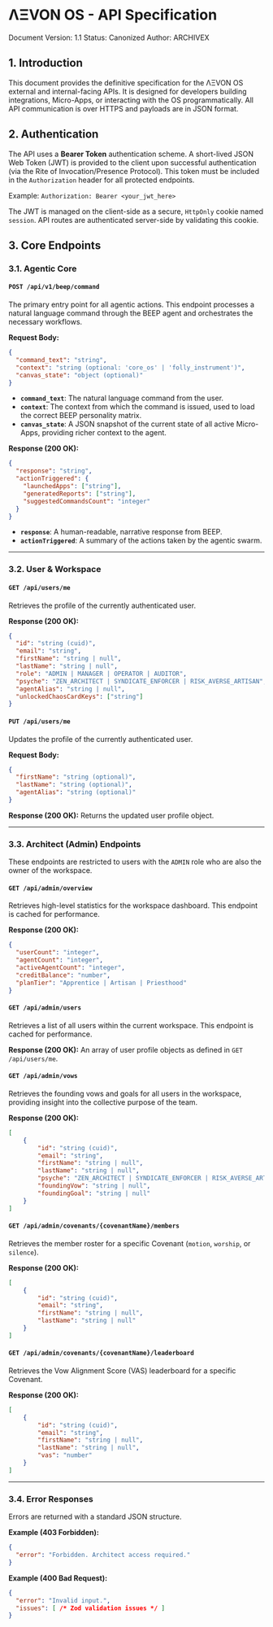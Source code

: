 # ΛΞVON OS - API Specification
Document Version: 1.1
Status: Canonized
Author: ARCHIVEX

## 1. Introduction

This document provides the definitive specification for the ΛΞVON OS external and internal-facing APIs. It is designed for developers building integrations, Micro-Apps, or interacting with the OS programmatically. All API communication is over HTTPS and payloads are in JSON format.

## 2. Authentication

The API uses a **Bearer Token** authentication scheme. A short-lived JSON Web Token (JWT) is provided to the client upon successful authentication (via the Rite of Invocation/Presence Protocol). This token must be included in the `Authorization` header for all protected endpoints.

Example: `Authorization: Bearer <your_jwt_here>`

The JWT is managed on the client-side as a secure, `HttpOnly` cookie named `session`. API routes are authenticated server-side by validating this cookie.

## 3. Core Endpoints

### 3.1. Agentic Core

#### **`POST /api/v1/beep/command`**
The primary entry point for all agentic actions. This endpoint processes a natural language command through the BEEP agent and orchestrates the necessary workflows.

**Request Body:**
```json
{
  "command_text": "string",
  "context": "string (optional: 'core_os' | 'folly_instrument')",
  "canvas_state": "object (optional)"
}
```
- **`command_text`**: The natural language command from the user.
- **`context`**: The context from which the command is issued, used to load the correct BEEP personality matrix.
- **`canvas_state`**: A JSON snapshot of the current state of all active Micro-Apps, providing richer context to the agent.

**Response (200 OK):**
```json
{
  "response": "string",
  "actionTriggered": {
    "launchedApps": ["string"],
    "generatedReports": ["string"],
    "suggestedCommandsCount": "integer"
  }
}
```
- **`response`**: A human-readable, narrative response from BEEP.
- **`actionTriggered`**: A summary of the actions taken by the agentic swarm.

---

### 3.2. User & Workspace

#### **`GET /api/users/me`**
Retrieves the profile of the currently authenticated user.

**Response (200 OK):**
```json
{
  "id": "string (cuid)",
  "email": "string",
  "firstName": "string | null",
  "lastName": "string | null",
  "role": "ADMIN | MANAGER | OPERATOR | AUDITOR",
  "psyche": "ZEN_ARCHITECT | SYNDICATE_ENFORCER | RISK_AVERSE_ARTISAN",
  "agentAlias": "string | null",
  "unlockedChaosCardKeys": ["string"]
}
```

#### **`PUT /api/users/me`**
Updates the profile of the currently authenticated user.

**Request Body:**
```json
{
  "firstName": "string (optional)",
  "lastName": "string (optional)",
  "agentAlias": "string (optional)"
}
```

**Response (200 OK):**
Returns the updated user profile object.

---

### 3.3. Architect (Admin) Endpoints

These endpoints are restricted to users with the `ADMIN` role who are also the owner of the workspace.

#### **`GET /api/admin/overview`**
Retrieves high-level statistics for the workspace dashboard. This endpoint is cached for performance.

**Response (200 OK):**
```json
{
  "userCount": "integer",
  "agentCount": "integer",
  "activeAgentCount": "integer",
  "creditBalance": "number",
  "planTier": "Apprentice | Artisan | Priesthood"
}
```

#### **`GET /api/admin/users`**
Retrieves a list of all users within the current workspace. This endpoint is cached for performance.

**Response (200 OK):**
An array of user profile objects as defined in `GET /api/users/me`.

#### **`GET /api/admin/vows`**
Retrieves the founding vows and goals for all users in the workspace, providing insight into the collective purpose of the team.

**Response (200 OK):**
```json
[
    {
        "id": "string (cuid)",
        "email": "string",
        "firstName": "string | null",
        "lastName": "string | null",
        "psyche": "ZEN_ARCHITECT | SYNDICATE_ENFORCER | RISK_AVERSE_ARTISAN",
        "foundingVow": "string | null",
        "foundingGoal": "string | null"
    }
]
```

#### **`GET /api/admin/covenants/{covenantName}/members`**
Retrieves the member roster for a specific Covenant (`motion`, `worship`, or `silence`).

**Response (200 OK):**
```json
[
    {
        "id": "string (cuid)",
        "email": "string",
        "firstName": "string | null",
        "lastName": "string | null"
    }
]
```

#### **`GET /api/admin/covenants/{covenantName}/leaderboard`**
Retrieves the Vow Alignment Score (VAS) leaderboard for a specific Covenant.

**Response (200 OK):**
```json
[
    {
        "id": "string (cuid)",
        "email": "string",
        "firstName": "string | null",
        "lastName": "string | null",
        "vas": "number"
    }
]
```

---

### 3.4. Error Responses

Errors are returned with a standard JSON structure.

**Example (403 Forbidden):**
```json
{
  "error": "Forbidden. Architect access required."
}
```

**Example (400 Bad Request):**
```json
{
  "error": "Invalid input.",
  "issues": [ /* Zod validation issues */ ]
}
```
